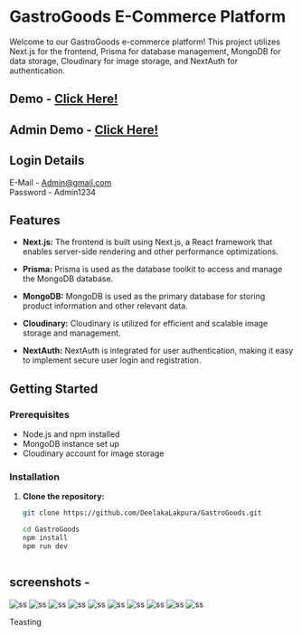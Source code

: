 
# GastroGoods E-Commerce Platform

Welcome to our GastroGoods e-commerce platform! This project utilizes Next.js for the frontend, Prisma for database management, MongoDB for data storage, Cloudinary for image storage, and NextAuth for authentication.


## Demo - <a href="https://gastrogoods.netlify.app/" target="_blank">Click Here!</a>
## Admin Demo - <a href="https://gastrogoods.netlify.app/admin" target="_blank">Click Here!</a>

## Login Details
  E-Mail - Admin@gmail.com<br>
  Password - Admin1234

## Features

- **Next.js:** The frontend is built using Next.js, a React framework that enables server-side rendering and other performance optimizations.

- **Prisma:** Prisma is used as the database toolkit to access and manage the MongoDB database.

- **MongoDB:** MongoDB is used as the primary database for storing product information and other relevant data.

- **Cloudinary:** Cloudinary is utilized for efficient and scalable image storage and management.

- **NextAuth:** NextAuth is integrated for user authentication, making it easy to implement secure user login and registration.

## Getting Started

### Prerequisites

- Node.js and npm installed
- MongoDB instance set up
- Cloudinary account for image storage

### Installation

1. **Clone the repository:**

   ```bash
   git clone https://github.com/DeelakaLakpura/GastroGoods.git

   cd GastroGoods
   npm install
   npm run dev



## screenshots -
<img src="screenshots/01.png" alt="ss">
<img src="screenshots/02.png" alt="ss">
<img src="screenshots/03.png" alt="ss">
<img src="screenshots/04.png" alt="ss">
<img src="screenshots/05.png" alt="ss">
<img src="screenshots/06.png" alt="ss">
<img src="screenshots/07.png" alt="ss">
<img src="screenshots/08.png" alt="ss">
<img src="screenshots/09.png" alt="ss">
<img src="screenshots/10.png" alt="ss">



Teasting
